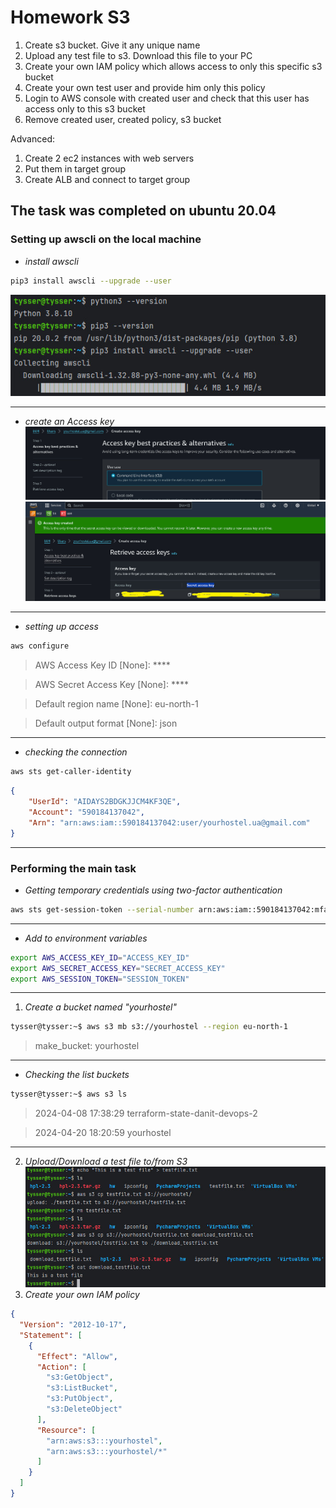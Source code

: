 # Homework S3

1. Create s3 bucket. Give it any unique name
2. Upload any test file to s3. Download this file to your PC
3. Create your own IAM policy which allows access to only this specific s3 bucket
4. Create your own test user and provide him only this policy
5. Login to AWS console with created user and check that this user has access only to this s3 bucket
6. Remove created user, created policy, s3 bucket

Advanced:
1. Create 2 ec2 instances with web servers
2. Put them in target group
3. Create ALB and connect to target group

## The task was completed on ubuntu 20.04

### Setting up awscli on the local machine

* _install awscli_
```bash
pip3 install awscli --upgrade --user
```
![S3 (1).jpg](screenshots%2FS3%20%281%29.jpg)
***

* _create an Access key_
![S3 (2).jpg](screenshots%2FS3%20%282%29.jpg)
![S3 (3).jpg](screenshots%2FS3%20%283%29.jpg)
***

* _setting up access_
```bash
aws configure
```
> AWS Access Key ID [None]: ****

> AWS Secret Access Key [None]: ****

> Default region name [None]: eu-north-1

> Default output format [None]: json
***

* _checking the connection_

```bash
aws sts get-caller-identity
```
```json
{
    "UserId": "AIDAYS2BDGKJJCM4KF3QE",
    "Account": "590184137042",
    "Arn": "arn:aws:iam::590184137042:user/yourhostel.ua@gmail.com"
}
```
***

### Performing the main task
* _Getting temporary credentials using two-factor authentication_
```bash
aws sts get-session-token --serial-number arn:aws:iam::590184137042:mfa/redmi1 --token-code 572227 
```
***
* _Add to environment variables_
```bash
export AWS_ACCESS_KEY_ID="ACCESS_KEY_ID"
export AWS_SECRET_ACCESS_KEY="SECRET_ACCESS_KEY"
export AWS_SESSION_TOKEN="SESSION_TOKEN"
```
***
1.  _Сreate a bucket named "yourhostel"_
```bash
tysser@tysser:~$ aws s3 mb s3://yourhostel --region eu-north-1
```
> make_bucket: yourhostel
***
* _Checking the list buckets_
```bash
tysser@tysser:~$ aws s3 ls
```
> 2024-04-08 17:38:29 terraform-state-danit-devops-2
 
> 2024-04-20 18:20:59 yourhostel
***
2. _Upload/Download a test file to/from S3_
![S3 (4).jpg](screenshots%2FS3%20%284%29.jpg)
3. _Create your own IAM policy_
```json
{
  "Version": "2012-10-17",
  "Statement": [
    {
      "Effect": "Allow",
      "Action": [
        "s3:GetObject",
        "s3:ListBucket",
        "s3:PutObject",
        "s3:DeleteObject"
      ],
      "Resource": [
        "arn:aws:s3:::yourhostel",
        "arn:aws:s3:::yourhostel/*"
      ]
    }
  ]
}
```

